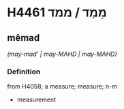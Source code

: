 # H4461 מֵמַד / ממד

## mêmad

_(may-mad' | may-MAHD | may-MAHD)_

### Definition

from H4058; a measure; measure; n-m

- measurement
